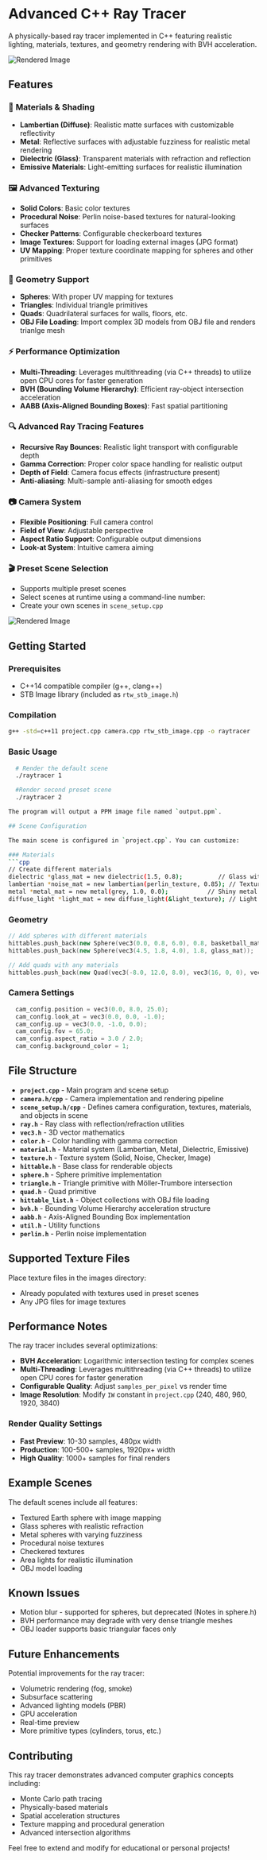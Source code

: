 # Advanced C++ Ray Tracer

A physically-based ray tracer implemented in C++ featuring realistic lighting, materials, textures, and geometry rendering with BVH acceleration.

![Rendered Image](images/render_screenshot.png)

## Features

### 🎨 **Materials & Shading**
- **Lambertian (Diffuse)**: Realistic matte surfaces with customizable reflectivity
- **Metal**: Reflective surfaces with adjustable fuzziness for realistic metal rendering
- **Dielectric (Glass)**: Transparent materials with refraction and reflection
- **Emissive Materials**: Light-emitting surfaces for realistic illumination

### 🖼️ **Advanced Texturing**
- **Solid Colors**: Basic color textures
- **Procedural Noise**: Perlin noise-based textures for natural-looking surfaces
- **Checker Patterns**: Configurable checkerboard textures
- **Image Textures**: Support for loading external images (JPG format)
- **UV Mapping**: Proper texture coordinate mapping for spheres and other primitives

### 🎯 **Geometry Support**
- **Spheres**: With proper UV mapping for textures
- **Triangles**: Individual triangle primitives
- **Quads**: Quadrilateral surfaces for walls, floors, etc.
- **OBJ File Loading**: Import complex 3D models from OBJ file and renders trianlge mesh

### ⚡ **Performance Optimization**
- **Multi-Threading**: Leverages multithreading (via C++ threads) to utilize open CPU cores for faster generation
- **BVH (Bounding Volume Hierarchy)**: Efficient ray-object intersection acceleration
- **AABB (Axis-Aligned Bounding Boxes)**: Fast spatial partitioning

### 🔍 **Advanced Ray Tracing Features**
- **Recursive Ray Bounces**: Realistic light transport with configurable depth
- **Gamma Correction**: Proper color space handling for realistic output
- **Depth of Field**: Camera focus effects (infrastructure present)
- **Anti-aliasing**: Multi-sample anti-aliasing for smooth edges

### 📷 **Camera System**
- **Flexible Positioning**: Full camera control
- **Field of View**: Adjustable perspective
- **Aspect Ratio Support**: Configurable output dimensions
- **Look-at System**: Intuitive camera aiming

### 🎬 Preset Scene Selection
- Supports multiple preset scenes
- Select scenes at runtime using a command-line number:
- Create your own scenes in `scene_setup.cpp`

![Rendered Image](images/cow_render.png)

## Getting Started

### Prerequisites
- C++14 compatible compiler (g++, clang++)
- STB Image library (included as `rtw_stb_image.h`)

### Compilation
```bash
g++ -std=c++11 project.cpp camera.cpp rtw_stb_image.cpp -o raytracer
```

### Basic Usage
```bash
  # Render the default scene
  ./raytracer 1

  #Render second preset scene
  ./raytracer 2

The program will output a PPM image file named `output.ppm`.

## Scene Configuration

The main scene is configured in `project.cpp`. You can customize:

### Materials
```cpp
// Create different materials
dielectric *glass_mat = new dielectric(1.5, 0.8);          // Glass with refraction
lambertian *noise_mat = new lambertian(perlin_texture, 0.85); // Textured surface
metal *metal_mat = new metal(grey, 1.0, 0.0);           // Shiny metal
diffuse_light *light_mat = new diffuse_light(&light_texture); // Light source
```

### Geometry
```cpp
// Add spheres with different materials
hittables.push_back(new Sphere(vec3(0.0, 0.8, 6.0), 0.8, basketball_mat));
hittables.push_back(new Sphere(vec3(4.5, 1.8, 4.0), 1.8, glass_mat));

// Add quads with any materials
hittables.push_back(new Quad(vec3(-8.0, 12.0, 8.0), vec3(16, 0, 0), vec3(0, 0, 16), light_mat));
```

### Camera Settings
```cpp
  cam_config.position = vec3(0.0, 8.0, 25.0);
  cam_config.look_at = vec3(0.0, 0.0, -1.0);
  cam_config.up = vec3(0.0, -1.0, 0.0);
  cam_config.fov = 65.0;
  cam_config.aspect_ratio = 3.0 / 2.0;
  cam_config.background_color = 1;
```

## File Structure

- **`project.cpp`** - Main program and scene setup
- **`camera.h/cpp`** - Camera implementation and rendering pipeline
- **`scene_setup.h/cpp`** - Defines camera configuration, textures, materials, and objects in scene
- **`ray.h`** - Ray class with reflection/refraction utilities
- **`vec3.h`** - 3D vector mathematics 
- **`color.h`** - Color handling with gamma correction
- **`material.h`** - Material system (Lambertian, Metal, Dielectric, Emissive)
- **`texture.h`** - Texture system (Solid, Noise, Checker, Image)
- **`hittable.h`** - Base class for renderable objects
- **`sphere.h`** - Sphere primitive implementation
- **`triangle.h`** - Triangle primitive with Möller-Trumbore intersection
- **`quad.h`** - Quad primitive 
- **`hittable_list.h`** - Object collections with OBJ file loading
- **`bvh.h`** - Bounding Volume Hierarchy acceleration structure
- **`aabb.h`** - Axis-Aligned Bounding Box implementation
- **`util.h`** - Utility functions 
- **`perlin.h`** - Perlin noise implementation 

## Supported Texture Files

Place texture files in the images directory:
- Already populated with textures used in preset scenes
- Any JPG files for image textures

## Performance Notes

The ray tracer includes several optimizations:
- **BVH Acceleration**: Logarithmic intersection testing for complex scenes
- **Multi-Threading**: Leverages multithreading (via C++ threads) to utilize open CPU cores for faster generation
- **Configurable Quality**: Adjust `samples_per_pixel` vs render time
- **Image Resolution**: Modify `IW` constant in `project.cpp` (240, 480, 960, 1920, 3840)

### Render Quality Settings
- **Fast Preview**: 10-30 samples, 480px width
- **Production**: 100-500+ samples, 1920px+ width
- **High Quality**: 1000+ samples for final renders

## Example Scenes

The default scenes include all features:
- Textured Earth sphere with image mapping
- Glass spheres with realistic refraction
- Metal spheres with varying fuzziness
- Procedural noise textures
- Checkered textures
- Area lights for realistic illumination
- OBJ model loading

## Known Issues

- Motion blur - supported for spheres, but deprecated (Notes in sphere.h)
- BVH performance may degrade with very dense triangle meshes
- OBJ loader supports basic triangular faces only

## Future Enhancements

Potential improvements for the ray tracer:
- Volumetric rendering (fog, smoke)
- Subsurface scattering
- Advanced lighting models (PBR)
- GPU acceleration
- Real-time preview
- More primitive types (cylinders, torus, etc.)

## Contributing

This ray tracer demonstrates advanced computer graphics concepts including:
- Monte Carlo path tracing
- Physically-based materials
- Spatial acceleration structures
- Texture mapping and procedural generation
- Advanced intersection algorithms

Feel free to extend and modify for educational or personal projects!
